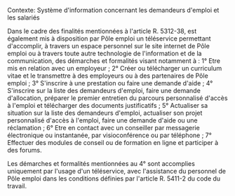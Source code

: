 Contexte: Système d'information concernant les demandeurs d'emploi et les salariés

Dans le cadre des finalités mentionnées à l'article R. 5312-38, est également mis à disposition par Pôle emploi un téléservice permettant d'accomplir, à travers un espace personnel sur le site internet de Pôle emploi ou à travers toute autre technologie de l'information et de la communication, des démarches et formalités visant notamment à : 1° Etre mis en relation avec un employeur ; 2° Créer ou télécharger un curriculum vitae et le transmettre à des employeurs ou à des partenaires de Pôle emploi ; 3° S'inscrire à une prestation ou faire une demande d'aide ; 4° S'inscrire sur la liste des demandeurs d'emploi, faire une demande d'allocation, préparer le premier entretien du parcours personnalisé d'accès à l'emploi et télécharger des documents justificatifs ; 5° Actualiser sa situation sur la liste des demandeurs d'emploi, actualiser son projet personnalisé d'accès à l'emploi, faire une demande d'aide ou une réclamation ; 6° Etre en contact avec un conseiller par messagerie électronique ou instantanée, par visioconférence ou par téléphone ; 7° Effectuer des modules de conseil ou de formation en ligne et participer à des forums.

Les démarches et formalités mentionnées au 4° sont accomplies uniquement par l'usage d'un téléservice, avec l'assistance du personnel de Pôle emploi dans les conditions définies par l'article R. 5411-2 du code du travail.
